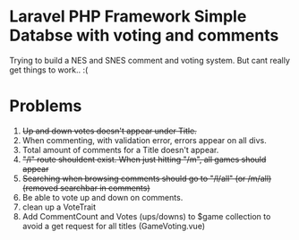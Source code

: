 # Laravel PHP Framework Simple Databse with voting and comments
Trying to build a NES and SNES comment and voting system. But cant really get things to work.. :(

# Problems
1. ~~Up and down votes doesn't appear under Title.~~
2. When commenting, with validation error, errors appear on all divs.
3. Total amount of comments for a Title doesn't appear.
4. ~~"/l" route shouldent exist. When just hitting "/m", all games should appear~~
5. ~~Searching when browsing comments should go to "/l/all" (or /m/all) (removed searchbar in comments)~~
6. Be able to vote up and down on comments.
7. clean up a VoteTrait
8. Add CommentCount and Votes (ups/downs) to $game collection to avoid a get request for all titles (GameVoting.vue)